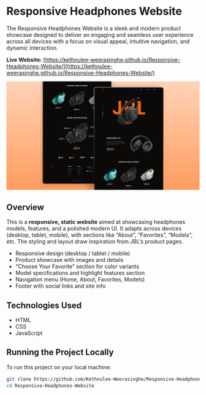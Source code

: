 # Responsive Headphones Website

The Responsive Headphones Website is a sleek and modern product showcase designed to deliver an engaging and seamless user experience across all devices with a focus on visual appeal, intuitive navigation, and dynamic interaction.

**Live Website:** [https://kethnulee-weerasinghe.github.io/Responsive-Headphones-Website/](https://kethnulee-weerasinghe.github.io/Responsive-Headphones-Website/)

![Website Preview](./preview.png)

## Overview

This is a **responsive, static website** aimed at showcasing headphones models, features, and a polished modern UI. It adapts across devices (desktop, tablet, mobile), with sections like “About”, “Favorites”, “Models”, etc. The styling and layout draw inspiration from JBL’s product pages.  

- Responsive design (desktop / tablet / mobile)  
- Product showcase with images and details  
- “Choose Your Favorite” section for color variants  
- Model specifications and highlight features section  
- Navigation menu (Home, About, Favorites, Models)  
- Footer with social links and site info 

## Technologies Used

- HTML
- CSS
- JavaScript

## Running the Project Locally

To run this project on your local machine:

```bash
git clone https://github.com/Kethnulee-Weerasinghe/Responsive-Headphones-Website.git
cd Responsive-Headphones-Website
